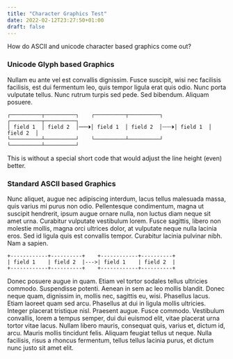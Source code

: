 ```yaml
---
title: "Character Graphics Test"
date: 2022-02-12T23:27:50+01:00
draft: false
---
```


How do ASCII and unicode character based graphics come out?

<!--more-->

### Unicode Glyph based Graphics

Nullam eu ante vel est convallis dignissim.  Fusce suscipit, wisi nec
facilisis facilisis, est dui fermentum leo, quis tempor ligula erat
quis odio.  Nunc porta vulputate tellus.  Nunc rutrum turpis sed pede.
Sed bibendum.  Aliquam posuere.

    ┌──────────┬──────────┐    ┌──────────┬──────────┐    ┌──────────┬──────────┐
	│ field 1  │ field 2  │───⏵│ field 1  │ field 2  │┄┄┄⏵│ field 1  │ field 2  │
	└──────────┴──────────┘    └──────────┴──────────┘    └──────────┴──────────┘ 

This is without a special short code that would adjust the line height
(even) better.

### Standard ASCII based Graphics

Nunc aliquet, augue nec adipiscing interdum, lacus tellus malesuada
massa, quis varius mi purus non odio.  Pellentesque condimentum, magna
ut suscipit hendrerit, ipsum augue ornare nulla, non luctus diam neque
sit amet urna.  Curabitur vulputate vestibulum lorem.  Fusce sagittis,
libero non molestie mollis, magna orci ultrices dolor, at vulputate
neque nulla lacinia eros.  Sed id ligula quis est convallis tempor.
Curabitur lacinia pulvinar nibh.  Nam a sapien.
	
	+------------+----------+    +------------+----------+
	| field 1    | field 2  |--->| field 1    | field 2  |
	+------------+----------+    +------------+----------+

Donec posuere augue in quam.  Etiam vel tortor sodales tellus
ultricies commodo.  Suspendisse potenti.  Aenean in sem ac leo mollis
blandit.  Donec neque quam, dignissim in, mollis nec, sagittis eu,
wisi.  Phasellus lacus.  Etiam laoreet quam sed arcu.  Phasellus at
dui in ligula mollis ultricies.  Integer placerat tristique nisl.
Praesent augue.  Fusce commodo.  Vestibulum convallis, lorem a tempus
semper, dui dui euismod elit, vitae placerat urna tortor vitae lacus.
Nullam libero mauris, consequat quis, varius et, dictum id, arcu.
Mauris mollis tincidunt felis.  Aliquam feugiat tellus ut neque.
Nulla facilisis, risus a rhoncus fermentum, tellus tellus lacinia
purus, et dictum nunc justo sit amet elit.



